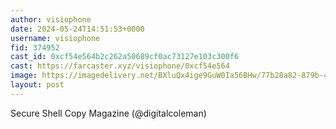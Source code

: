 ```yaml
---
author: visiophone
date: 2024-05-24T14:51:53+0000
username: visiophone
fid: 374952
cast_id: 0xcf54e564b2c262a50689cf0ac73127e103c300f6
cast: https://farcaster.xyz/visiophone/0xcf54e564
image: https://imagedelivery.net/BXluQx4ige9GuW0Ia56BHw/77b28a82-879b-4e2d-6733-65689a629000/original
layout: post
---
```


Secure Shell Copy Magazine
(@digitalcoleman)

<img src='https://imagedelivery.net/BXluQx4ige9GuW0Ia56BHw/77b28a82-879b-4e2d-6733-65689a629000/original' alt='' referrerpolicy='no-referrer'/>
<img src='https://imagedelivery.net/BXluQx4ige9GuW0Ia56BHw/89a316a9-0141-4eb2-8f4c-4a4d3f6ee900/original' alt='' referrerpolicy='no-referrer'/>
